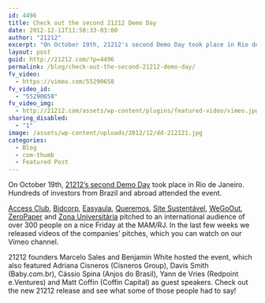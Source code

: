 ```yaml
---
id: 4496
title: Check out the second 21212 Demo Day
date: 2012-12-11T11:50:33-03:00
author: "21212"
excerpt: "On October 19th, 21212's second Demo Day took place in Rio de Janeiro. Hundreds of investors from Brazil and abroad attended the event."
layout: post
guid: http://21212.com/?p=4496
permalink: /blog/check-out-the-second-21212-demo-day/
fv_video:
  - https://vimeo.com/55290658
fv_video_id:
  - "55290658"
fv_video_img:
  - http://21212.com/assets/wp-content/plugins/featured-video/vimeo.jpg
sharing_disabled:
  - "1"
image: /assets/wp-content/uploads/2012/12/dd-212121.jpg
categories:
  - Blog
  - com-thumb
  - Featured Post
---
```

On October 19th, [21212&#8217;s second Demo Day](http://demoday.21212.com) took place in Rio de Janeiro. Hundreds of investors from Brazil and abroad attended the event.



[Access Club](http://21212.com/companies/access-club/), [Bidcorp](http://21212.com/companies/bidcorp/), [Easyaula](http://21212.com/companies/easyaula/), [Queremos](http://21212.com/companies/queremos/), [Site Sustentável](http://21212.com/companies/site-sustentavel/), [WeGoOut](http://21212.com/companies/wegoout/), [ZeroPaper](http://21212.com/companies/zero-paper/) and [Zona Universitária](http://21212.com/companies/zona-universitaria/) pitched to an international audience of over 300 people on a nice Friday at the MAM/RJ. In the last few weeks we released videos of the companies’ pitches, which you can watch on our Vimeo channel.

21212 founders Marcelo Sales and Benjamin White hosted the event, which also featured Adriana Cisneros (Cisneros Group), Davis Smith (Baby.com.br), Cássio Spina (Anjos do Brasil), Yann de Vries (Redpoint e.Ventures) and Matt Coffin (Coffin Capital) as guest speakers. Check out the new 21212 release and see what some of those people had to say!